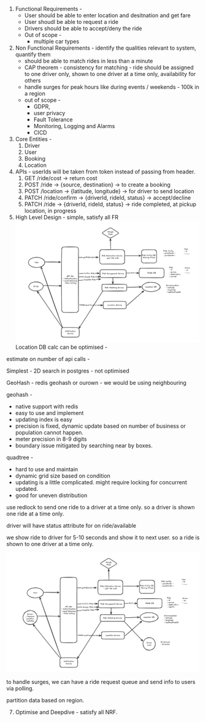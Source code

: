 

1. Functional Requirements -
    - User should be able to enter location and desitnation and get fare
    - User shoudl be able to request a ride
    - Drivers should be able to accept/deny the ride
    - Out of scope - 
        - multiple car types 
2. Non Functional Requirements - identify the qualities relevant to system, quantify them
    - should be able to match rides in less than a minute
    - CAP theorem - consistency for matching - ride should be assigned to one driver only, shown to one driver at a time only, availability for others
    - handle surges for peak hours like during events / weekends - 100k in a region
    - out of scope -
        - GDPR,
        - user privacy
        - Fault Tolerance
        - Monitoring, Logging and Alarms
        - CICD
3. Core Entities -
    1. Driver
    2. User
    3. Booking
    4. Location
4. APIs - userIds will be taken from token instead of passing from header.
   1. GET /ride/cost -> return cost
   2. POST /ride -> {source, destination} -> to create a booking 
   3. POST /location -> {latitude, longitude} -> for driver to send location
   4. PATCH /ride/confirm -> {driverId, rideId, status} -> accept/decline
   5. PATCH /ride -> {driverId, rideId, status} -> ride completed, at pickup location, in progress
5. High Level Design - simple, satisfy all FR
![img](https://github.com/iamfuckingsuhas/sysdesignnotes/blob/main/Assets/basicHldUber.png)
Location DB calc can be optimised -

estimate on number of api calls -

Simplest - 2D search in postgres - not optimised

GeoHash - redis geohash or ourown - we would be using neighbouring 

geohash - 
- native support with redis
- easy to use and implement
- updating index is easy 
- precision is fixed, dynamic update based on number of business or population cannot happen.
- meter precision in 8-9 digits
- boundary issue mitigated by searching near by boxes.


quadtree - 
- hard to use and maintain
- dynamic grid size based on condition
- updating is a little complicated. might require locking for concurrent updated.
- good for uneven distribution

use redlock to send one ride to a driver at a time only. so a driver is shown one ride at a time only.

driver will have status attribute for on ride/available

we show ride to driver for 5-10 seconds and show it to next user. so a ride is shown to one driver at a time only.

![img](https://github.com/iamfuckingsuhas/sysdesignnotes/blob/main/Assets/uberFinal.png)


to handle surges, we can have a ride request queue and send info to users via polling.

partition data based on region.


7. Optimise and Deepdive - satisfy all NRF.
